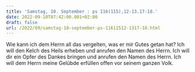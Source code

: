 ```yaml
---
title: 'Samstag, 10. September : ps 116(115),12-13.17-18.'
date: 2022-09-10T07:42:00.001+02:00
draft: false
url: /2022/09/samstag-10-september-ps-11611512-1317-18.html
---
```


Wie kann ich dem Herrn all das vergelten, was er mir Gutes getan hat? Ich will den Kelch des Heils erheben und anrufen den Namen des Herrn. Ich will dir ein Opfer des Dankes bringen und anrufen den Namen des Herrn. Ich will dem Herrn meine Gelübde erfüllen offen vor seinem ganzen Volk.
